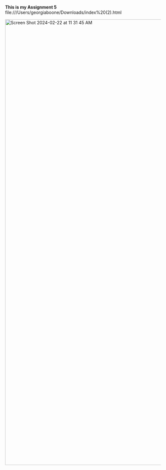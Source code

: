 **This is my Assignment 5**
file:///Users/georgiaboone/Downloads/index%20(2).html

<img width="1440" alt="Screen Shot 2024-02-22 at 11 31 45 AM" src="https://github.com/georgiaboone/WebDesignHomework/assets/157556800/6697e8da-911e-4632-9282-5d4dadf34822">


